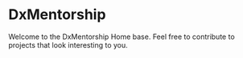 # DxMentorship

Welcome to the DxMentorship Home base. Feel free to contribute to projects that look interesting to you.

